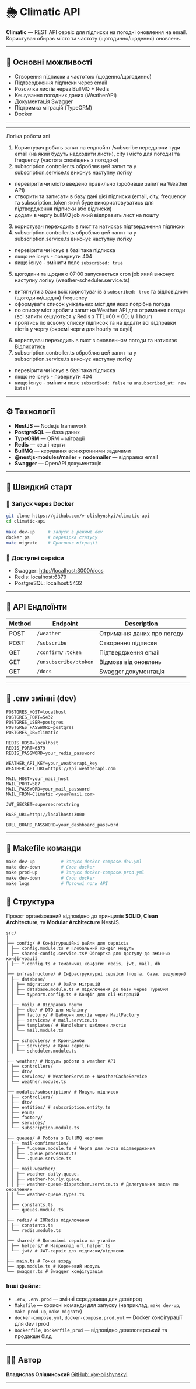 # 🌦️ Climatic API

**Climatic** — REST API сервіс для підписки на погодні оновлення на email. Користувач обирає місто та частоту (щогодинно/щоденно) оновлень.

---

## 📌 Основні можливості

- Створення підписки з частотою (щоденно/щогодинно)
- Підтвердження підписки через email
- Розсилка листів через BullMQ + Redis
- Кешування погодних даних (WeatherAPI)
- Документація Swagger
- Підтримка міграцій (TypeORM)
- Docker

---

---

Логіка роботи апі

1. Користувач робить запит на ендпойнт /subscribe передаючи туди email (на який будуть надходити листи), city (місто для погоди) та frequency (частота сповіщень з погодою)
2. subscription.controller.ts обробляє цей запит та у subscription.service.ts виконує наступну логіку

- перевірити чи місто введено правильно (зробивши запит на Weather API)
- створити та записати в базу дані цієї підписки (email, city, frequency та subscription_token який буде використовуватись для підтвердження підписки або відписки)
- додати в чергу bullMQ job який відправить лист на пошту

3. користувач переходить в лист та натискає підтвердження підписки
4. subscription.controller.ts обробляє цей запит та у subscription.service.ts виконує наступну логіку

- перевірити чи існує в базі така підписка
- якщо не існує - повернути 404
- якщо існує - змінити поле `subscribed: true`

5. щогодини та щодня о 07:00 запускається cron job який виконує наступну логіку (weather-scheduler.service.ts)

- витягнути з бази всіх користувачів з `subscribed: true` та відповідним (щогодини/щодня) frequency
- сформувати список унікальних міст для яких потрібна погода
- по списку міст зробити запит на Weather API для отримання погоди (всі запити кешуються у Redis з TTL=60 \* 60; // 1 hour)
- пройтись по всьому списку підписок та на додати всі відправки лістів у чергу (окремі черги для hourly та dayli)

6. користувач переходить в лист з оновленням погоди та натискає Відписатись
7. subscription.controller.ts обробляє цей запит та у subscription.service.ts виконує наступну логіку

- перевірити чи існує в базі така підписка
- якщо не існує - повернути 404
- якщо існує - змінити поле `subscribed: false` та `unsubscribed_at: new Date()`

---

## ⚙️ Технології

- **NestJS** — Node.js framework
- **PostgreSQL** — база даних
- **TypeORM** — ORM + міграції
- **Redis** — кеш і черги
- **BullMQ** — керування асинхронними задачами
- **@nestjs-modules/mailer** + **nodemailer** — відправка email
- **Swagger** — OpenAPI документація

---

## 🚀 Швидкий старт

### 🔧 Запуск через Docker

```bash
git clone https://github.com/v-olishynskyi/climatic-api
cd climatic-api

make dev-up     # Запуск в режимі dev
docker ps       # перевірка статусу
make migrate    # Прогоняє міграції
```

### 📂 Доступні сервіси

- Swagger: [http://localhost:3000/docs](http://localhost:3000/docs)
- Redis: localhost:6379
- PostgreSQL: localhost:5432

---

## 📧 API Ендпоїнти

| Method | Endpoint              | Description                |
| ------ | --------------------- | -------------------------- |
| POST   | `/weather`            | Отримання даних про погоду |
| POST   | `/subscribe`          | Створення підписки         |
| GET    | `/confirm/:token`     | Підтвердження email        |
| GET    | `/unsubscribe/:token` | Відмова від оновлень       |
| GET    | `/docs`               | Swagger документація       |

---

## 🔐 .env змінні (dev)

```env
POSTGRES_HOST=localhost
POSTGRES_PORT=5432
POSTGRES_USER=postgres
POSTGRES_PASSWORD=postgres
POSTGRES_DB=climatic

REDIS_HOST=localhost
REDIS_PORT=6379
REDIS_PASSWORD=your_redis_password

WEATHER_API_KEY=your_weatherapi_key
WEATHER_API_URL=https://api.weatherapi.com

MAIL_HOST=your_mail_host
MAIL_PORT=587
MAIL_PASSWORD=your_mail_password
MAIL_FROM=Climatic <your@mail.com>

JWT_SECRET=supersecretstring

BASE_URL=http://localhost:3000

BULL_BOARD_PASSWORD=your_dashboard_password
```

---

## 📆 Makefile команди

```makefile
make dev-up          # Запуск docker-compose.dev.yml
make dev-down        # Стоп docker
make prod-up         # Запуск docker-compose.prod.yml
make dev-down        # Стоп docker
make logs            # Поточні логи API
```

## 📁 Структура

Проєкт організований відповідно до принципів **SOLID**, **Clean Architecture**, та **Modular Architecture** NestJS.

```
src/
│
├── config/ # Конфігураційні файли для сервісів
│ ├── config.module.ts # Глобальний конфіг модуль
│ ├── shared-config.service.ts# Обгортка для доступу до змінних конфігурації
│ ├── *.config.ts # Тематичні конфіги: redis, jwt, mail, db
│
├── infrastructure/ # Інфраструктурні сервіси (пошта, база, шедулери)
│ ├── database/
│ │ ├── migrations/ # Файли міграцій
│ │ ├── database.module.ts # Підключення до бази через TypeORM
│ │ └── typeorm.config.ts # Конфіг для cli-міграцій
│ │
│ ├── mail/ # Відправка пошти
│ │ ├── dto/ # DTO для мейлінгу
│ │ ├── factory/ # Шаблони листів через MailFactory
│ │ ├── services/ # mail.service.ts
│ │ ├── templates/ # Handlebars шаблони листів
│ │ └── mail.module.ts
│ │
│ ├── schedulers/ # Крон-джоби
│ │ ├── services/ # Крон сервіси
│ │ └── scheduler.module.ts
│
├── weather/ # Модуль роботи з weather API
│ ├── controllers/
│ ├── dto/
│ ├── services/ # WeatherService + WeatherCacheService
│ └── weather.module.ts
│
├── modules/subscription/ # Модуль підписок
│ ├── controllers/
│ ├── dto/
│ ├── entities/ # subscription.entity.ts
│ ├── enum/
│ ├── factory/
│ ├── services/
│ └── subscription.module.ts
│
├── queues/ # Робота з BullMQ чергами
│ ├── mail-confirmation/
│ │ ├── *.queue.module.ts # Черга для листа підтвердження
│ │ ├── .queue.processor.ts
│ │ └── .queue.service.ts
│ │
│ ├── mail-weather/
│ │ ├── weather-daily.queue.
│ │ ├── weather-hourly.queue.
│ │ ├── weather-queue-dispatcher.service.ts # Делегування задач по оновленнях
│ │ └── weather-queue.types.ts
│ │
│ ├── constants.ts
│ └── queues.module.ts
│
├── redis/ # IORedis підключення
│ ├── constants.ts
│ └── redis.module.ts
│
├── shared/ # Допоміжні сервіси та утиліти
│ ├── helpers/ # Наприклад url.helper.ts
│ └── jwt/ # JWT-сервіс для підписки/відписки
│
├── main.ts # Точка входу
├── app.module.ts # Кореневий модуль
└── swagger.ts # Swagger конфігурація
```

### Інші файли:

- `.env`, `.env.prod` — змінні середовища для дев/прод
- `Makefile` — корисні команди для запуску (наприклад, `make dev-up`, `make prod-up`, `make migrate`)
- `docker-compose.yml`, `docker-compose.prod.yml` — Docker конфігурації для dev і prod
- `Dockerfile`, `Dockerfile_prod` — відповідно девелоперський та продакшн білд

---

## 👨‍💼 Автор

**Владислав Олішинський**
[GitHub: @v-olishynskyi](https://github.com/v-olishynskyi)

---
